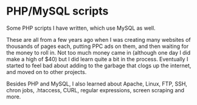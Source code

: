 PHP/MySQL scripts
=================

Some PHP scripts I have written, which use MySQL as well.

These are all from a few years ago when I was creating many websites of thousands of pages each, putting PPC ads on them, and then waiting for the money to roll in. Not too much money came in (although one day I did make a high of $40) but I did learn quite a bit in the process. Eventually I started to feel bad about adding to the garbage that clogs up the internet, and moved on to other projects.

Besides PHP and MySQL, I also learned about Apache, Linux, FTP, SSH, chron jobs, .htaccess, CURL, regular expressions, screen scraping and more.
